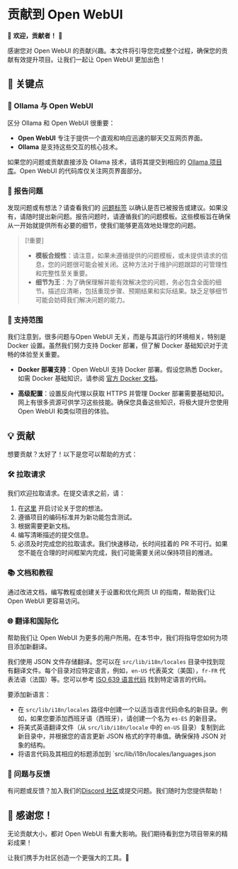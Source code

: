 # 贡献到 Open WebUI

🚀 **欢迎，贡献者！** 🚀

感谢您对 Open WebUI 的贡献兴趣。本文件将引导您完成整个过程，确保您的贡献有效提升项目。让我们一起让 Open WebUI 更加出色！

## 📌 关键点

### 🦙 Ollama 与 Open WebUI

区分 Ollama 和 Open WebUI 很重要：

- **Open WebUI** 专注于提供一个直观和响应迅速的聊天交互网页界面。
- **Ollama** 是支持这些交互的核心技术。

如果您的问题或贡献直接涉及 Ollama 技术，请将其提交到相应的 [Ollama 项目库](https://ollama.com/)。Open WebUI 的代码库仅关注网页界面部分。

### 🚨 报告问题

发现问题或有想法？请查看我们的 [问题标签](https://github.com/open-webui/open-webui/issues) 以确认是否已被报告或建议。如果没有，请随时提出新问题。报告问题时，请遵循我们的问题模板。这些模板旨在确保从一开始就提供所有必要的细节，使我们能够更高效地处理您的问题。

> [!重要]
>
> - **模板合规性**：请注意，如果未遵循提供的问题模板，或未提供请求的信息，您的问题很可能会被关闭。这种方法对于维护问题跟踪的可管理性和完整性至关重要。
> - **细节为王**：为了确保理解并能有效解决您的问题，务必包含全面的细节。描述应清晰，包括重现步骤、预期结果和实际结果。缺乏足够细节可能会妨碍我们解决问题的能力。

### 🧭 支持范围

我们注意到，很多问题与Open WebUI 无关，而是与其运行的环境相关，特别是 Docker 设置。虽然我们努力支持 Docker 部署，但了解 Docker 基础知识对于流畅的体验至关重要。

- **Docker 部署支持**：Open WebUI 支持 Docker 部署。假设您熟悉 Docker。如需 Docker 基础知识，请参阅 [官方 Docker 文档](https://docs.docker.com/get-started/overview/)。

- **高级配置**：设置反向代理以获取 HTTPS 并管理 Docker 部署需要基础知识。网上有很多资源可供学习这些技能。确保您具备这些知识，将极大提升您使用 Open WebUI 和类似项目的体验。

## 💡 贡献

想要贡献？太好了！以下是您可以帮助的方式：

### 🛠 拉取请求

我们欢迎拉取请求。在提交请求之前，请：

1. 在[这里](https://github.com/open-webui/open-webui/discussions/new/choose) 开启讨论关于您的想法。
2. 遵循项目的编码标准并为新功能包含测试。
3. 根据需要更新文档。
4. 编写清晰描述的提交信息。
5. 必须及时完成您的拉取请求。我们快速移动，长时间挂着的 PR 不可行。如果您不能在合理的时间框架内完成，我们可能需要关闭以保持项目的推进。

### 📚 文档和教程

通过改进文档，编写教程或创建关于设置和优化网页 UI 的指南，帮助我们让 Open WebUI 更容易访问。

### 🌐 翻译和国际化

帮助我们让 Open WebUI 为更多的用户所用。在本节中，我们将指导您如何为项目添加新翻译。

我们使用 JSON 文件存储翻译。您可以在 `src/lib/i18n/locales` 目录中找到现有翻译文件。每个目录对应特定语言，例如，`en-US` 代表英文（美国），`fr-FR` 代表法语（法国）等。您可以参考 [ISO 639 语言代码](http://www.lingoes.net/en/translator/langcode.htm) 找到特定语言的代码。

要添加新语言：

- 在 `src/lib/i18n/locales` 路径中创建一个以适当语言代码命名的新目录。例如，如果您要添加西班牙语（西班牙），请创建一个名为 `es-ES` 的新目录。
- 将美式英语翻译文件（从 `src/lib/i18n/locale` 中的 `en-US` 目录）复制到此新目录中，并根据您的语言更新 JSON 格式的字符串值。确保保持 JSON 对象的结构。
- 将语言代码及其相应的标题添加到 `src/lib/i18n/locales/languages.json

### 🤔 问题与反馈

有问题或反馈？加入我们的[Discord 社区](https://discord.gg/5rJgQTnV4s)或提交问题。我们随时为您提供帮助！

## 🙏 感谢您！

无论贡献大小，都对 Open WebUI 有重大影响。我们期待看到您为项目带来的精彩成果！

让我们携手为社区创造一个更强大的工具。🌟
